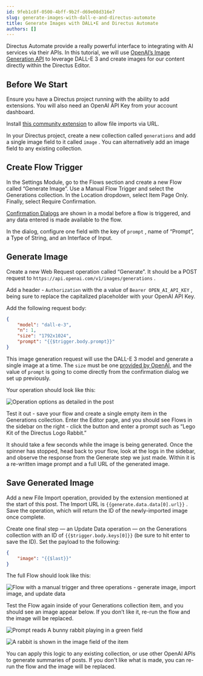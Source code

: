 ```yaml
---
id: 9feb1c8f-0500-4bff-9b2f-d69e08d316e7
slug: generate-images-with-dall-e-and-directus-automate
title: Generate Images with DALL•E and Directus Automate
authors: []
---
```

Directus Automate provide a really powerful interface to integrating with AI services via their APIs. In this tutorial, we will use [OpenAI’s Image Generation API](https://platform.openai.com/docs/api-reference/images/create) to leverage DALL-E 3 and create images for our content directly within the Directus Editor. 

## Before We Start

Ensure you have a Directus project running with the ability to add extensions. You will also need an OpenAI API Key from your account dashboard. 

Install [this community extension](https://github.com/samechikson/directus-extension-file-import-operation) to allow file imports via URL.

In your Directus project, create a new collection called `generations` and add a single image field to it called `image` . You can alternatively add an image field to any existing collection. 

## Create Flow Trigger

In the Settings Module, go to the Flows section and create a new Flow called “Generate Image”. Use a Manual Flow Trigger and select the Generations collection. In the Location dropdown, select Item Page Only. Finally, select Require Confirmation.

[Confirmation Dialogs](/automate/triggers) are shown in a modal before a flow is triggered, and any data entered is made available to the flow.

In the dialog, configure one field with the key of `prompt` , name of “Prompt”, a Type of String, and an Interface of Input. 

## Generate Image

Create a new Web Request operation called “Generate”. It should be a POST request to `https://api.openai.com/v1/images/generations` . 

Add a header - `Authorization` with the a value of `Bearer OPEN_AI_API_KEY` , being sure to replace the capitalized placeholder with your OpenAI API Key.

Add the following request body: 

```json
{
	"model": "dall-e-3",
	"n": 1,
	"size": "1792x1024",
	"prompt": "{{$trigger.body.prompt}}"
}
```

This image generation request will use the DALL-E 3 model and generate a single image at a time. The `size` must be one [provided by OpenAI](https://platform.openai.com/docs/api-reference/images/create#images-create-size), and the value of `prompt`  is going to come directly from the confirmation dialog we set up previously. 

Your operation should look like this:

![Operation options as detailed in the post](https://product-team.directus.app/assets/7778b5e8-c3ee-4883-8e83-f75623c8a4b6.webp)

Test it out - save your flow and create a single empty item in the Generations collection. Enter the Editor page, and you should see Flows in the sidebar on the right - click the button and enter a prompt such as “Lego Kit of the Directus Logo Rabbit.” 

It should take a few seconds while the image is being generated. Once the spinner has stopped, head back to your flow, look at the logs in the sidebar, and observe the response from the Generate step we just made. Within it is a re-written image prompt and a full URL of the generated image. 

## Save Generated Image

Add a new File Import operation, provided by the extension mentioned at the start of this post. The Import URL is <span v-pre>`{{generate.data.data[0].url}}`</span> . Save the operation, which will return the ID of the newly-imported image once complete. 

Create one final step — an Update Data operation — on the Generations collection with an ID of <span v-pre>`{{$trigger.body.keys[0]}}`</span> (be sure to hit enter to save the ID). Set the payload to the following: 

```json
{
    "image": "{{$last}}"
}
```

The full Flow should look like this:

![Flow with a manual trigger and three operations - generate image, import image, and update data](https://product-team.directus.app/assets/839d9500-a1b6-4cb9-9928-832c1340c5b0.webp)

Test the Flow again inside of your Generations collection item, and you should see an image appear below. If you don’t like it, re-run the flow and the image will be replaced. 

![Prompt reads A bunny rabbit playing in a green field](https://product-team.directus.app/assets/b0fbb3cb-6130-4e89-99dc-240481dc7913.webp)

![A rabbit is shown in the image field of the item](https://product-team.directus.app/assets/922b9c87-dba3-4fc4-bc11-6b1f1b59cd30.webp)

You can apply this logic to any existing collection, or use other OpenAI APIs to generate summaries of posts. If you don't like what is made, you can re-run the flow and the image will be replaced. 
